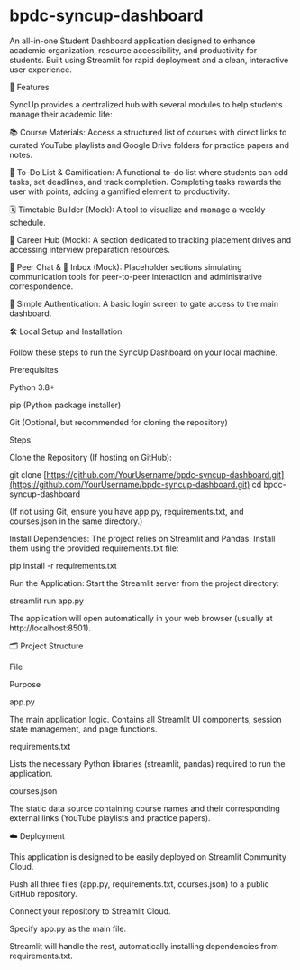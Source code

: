 # bpdc-syncup-dashboard

An all-in-one Student Dashboard application designed to enhance academic organization, resource accessibility, and productivity for students. Built using Streamlit for rapid deployment and a clean, interactive user experience.

🚀 Features

SyncUp provides a centralized hub with several modules to help students manage their academic life:

📚 Course Materials: Access a structured list of courses with direct links to curated YouTube playlists and Google Drive folders for practice papers and notes.

📝 To-Do List & Gamification: A functional to-do list where students can add tasks, set deadlines, and track completion. Completing tasks rewards the user with points, adding a gamified element to productivity.

🗓️ Timetable Builder (Mock): A tool to visualize and manage a weekly schedule.

💼 Career Hub (Mock): A section dedicated to tracking placement drives and accessing interview preparation resources.

💬 Peer Chat & 📧 Inbox (Mock): Placeholder sections simulating communication tools for peer-to-peer interaction and administrative correspondence.

🔐 Simple Authentication: A basic login screen to gate access to the main dashboard.

🛠️ Local Setup and Installation

Follow these steps to run the SyncUp Dashboard on your local machine.

Prerequisites

Python 3.8+

pip (Python package installer)

Git (Optional, but recommended for cloning the repository)

Steps

Clone the Repository (If hosting on GitHub):

git clone [https://github.com/YourUsername/bpdc-syncup-dashboard.git](https://github.com/YourUsername/bpdc-syncup-dashboard.git)
cd bpdc-syncup-dashboard


(If not using Git, ensure you have app.py, requirements.txt, and courses.json in the same directory.)

Install Dependencies:
The project relies on Streamlit and Pandas. Install them using the provided requirements.txt file:

pip install -r requirements.txt


Run the Application:
Start the Streamlit server from the project directory:

streamlit run app.py


The application will open automatically in your web browser (usually at http://localhost:8501).

🗂️ Project Structure

File

Purpose

app.py

The main application logic. Contains all Streamlit UI components, session state management, and page functions.

requirements.txt

Lists the necessary Python libraries (streamlit, pandas) required to run the application.

courses.json

The static data source containing course names and their corresponding external links (YouTube playlists and practice papers).

☁️ Deployment

This application is designed to be easily deployed on Streamlit Community Cloud.

Push all three files (app.py, requirements.txt, courses.json) to a public GitHub repository.

Connect your repository to Streamlit Cloud.

Specify app.py as the main file.

Streamlit will handle the rest, automatically installing dependencies from requirements.txt.
